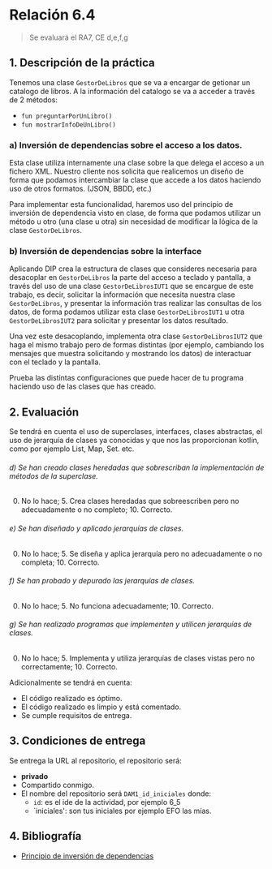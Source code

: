 # Relación 6.4

> Se evaluará el RA7, CE d,e,f,g

## 1. Descripción de la práctica

Tenemos una clase `GestorDeLibros` que se va a encargar de getionar un catalogo de libros. A la información del catalogo
se va a acceder a través de 2 métodos:

- `fun preguntarPorUnLibro()`
- `fun mostrarInfoDeUnLibro()`

### a) Inversión de dependencias sobre el acceso a los datos.

Esta clase utiliza internamente una clase sobre la que delega el acceso a un fichero XML. Nuestro cliente nos solicita
que realicemos un diseño de forma que podamos intercambiar la clase que accede a los datos haciendo uso de otros
formatos. (JSON, BBDD, etc.)

Para implementar esta funcionalidad, haremos uso del principio de inversión de dependencia visto en clase, de forma que
podamos utilizar un método u otro (una clase u otra) sin necesidad de modificar la lógica de la clase `GestorDeLibros`.

### b) Inversión de dependencias sobre la interface

Aplicando DIP crea la estructura de clases que consideres necesaria para desacoplar en `GestorDeLibros` la parte del acceso a teclado y
pantalla, a través del uso de una clase `GestorDeLibrosIUT1` que se encargue de este trabajo, es decir, solicitar la información
que necesita nuestra clase `GestorDeLibros`, y presentar la información tras realizar las consultas de los datos, de forma
podamos utilizar esta clase `GestorDeLibrosIUT1` u otra `GestorDeLibrosIUT2` para solicitar y presentar los datos resultado.

Una vez este desacoplando, implementa otra clase `GestorDeLibrosIUT2` que haga el mismo trabajo pero de formas
distintas (por ejemplo, cambiando los mensajes que muestra solicitando y mostrando los datos) de interactuar con el
teclado y la pantalla.

Prueba las distintas configuraciones que puede hacer de tu programa haciendo uso de las clases que has creado.

## 2. Evaluación

Se tendrá en cuenta el uso de superclases, interfaces, clases abstractas, el uso de jerarquía de clases ya conocidas y que nos las proporcionan kotlin, como por ejemplo List, Map, Set. etc.

###### d) Se han creado clases heredadas que sobrescriban la implementación de métodos de la superclase.
0. No lo hace; 5. Crea clases heredadas que sobreescriben pero no adecuadamente o no completo; 10. Correcto. 
###### e) Se han diseñado y aplicado jerarquías de clases.
0. No lo hace; 5. Se diseña y aplica jerarquía pero no adecuadamente o no completa; 10. Correcto.
###### f) Se han probado y depurado las jerarquías de clases.
0. No lo hace; 5. No funciona adecuadamente; 10. Correcto.
###### g) Se han realizado programas que implementen y utilicen jerarquías de clases.
0. No lo hace; 5. Implementa y utiliza jerarquías de clases vistas pero no correctamente; 10. Correcto.


Adicionalmente se tendrá en cuenta:
- El código realizado es óptimo.
- El código realizado es limpio y está comentado.
- Se cumple requisitos de entrega.

## 3. Condiciones de entrega

Se entrega la URL al repositorio, el repositorio será:

- **privado**
- Compartido conmigo.
- El nombre del repositorio será `DAM1_id_iniciales` donde:
    - `id`: es el ide de la actividad, por ejemplo 6_5
    - `iniciales': son tus iniciales por ejemplo EFO las mías.

## 4. Bibliografía

- [Principio de inversión de dependencias](https://github.com/revilofe/IESRA-DAM-Prog/blob/master/ejercicios/src/main/kotlin/un6/dip/dip.md)
